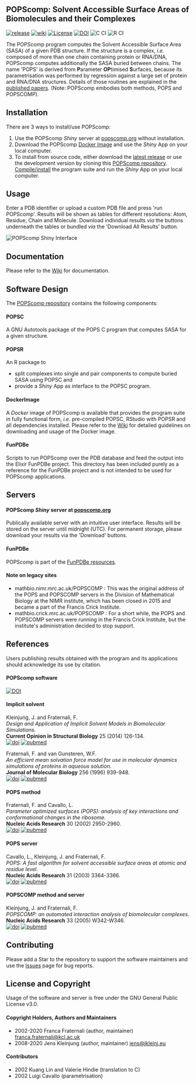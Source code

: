 ## POPScomp: Solvent Accessible Surface Areas of Biomolecules and their Complexes
[![release](https://img.shields.io/badge/release-v3.1.2-green?logo=github)](https://github.com/Fraternalilab/POPScomp/releases)
[![wiki](https://img.shields.io/badge/wiki-orange)](https://github.com/Fraternalilab/POPScomp/wiki)
[![License](https://img.shields.io/badge/license-GPL-blue.svg)](http://www.gnu.org/licenses/gpl-3.0.en.html)
[![DOI](https://zenodo.org/badge/182454886.svg)](https://zenodo.org/badge/latestdoi/182454886)
![C CI](https://github.com/Fraternalilab/POPScomp/workflows/C%20CI/badge.svg) 
![R CI](https://github.com/Fraternalilab/POPScomp/workflows/R%20CI/badge.svg)

The POPScomp program computes the Solvent Accessible Surface Area (SASA)
of a given PDB structure. If the structure is a complex, *i.e.* composed of more than one chain
containing protein or RNA/DNA, POPScomp computes additionally the SASA buried between chains.
The name 'POPS' is derived from **P**arameter **OP**timised **S**urfaces, because its parametrisation
was performed by regression against a large set of protein and RNA/DNA structures.
Details of those routines are explained in the
[published papers](https://github.com/Fraternalilab/POPScomp/#References).
(Note: POPScomp embodies both methods, POPS and POPSCOMP).

## Installation
There are 3 ways to install/use POPScomp:
1. Use the POPScomp *Shiny* server at [popscomp.org](http://popscomp.org:3838) without installation.
2. Download the POPScomp [Docker Image](https://github.com/Fraternalilab/POPScomp/wiki/Docker-Image) and use the *Shiny* App on your local computer.
3. To install from source code, either download the [latest release](https://github.com/Fraternalilab/POPScomp/releases/latest) or use the development version by cloning this [POPScomp repository](https://github.com/Fraternalilab/POPScomp).
[Compile/install](https://github.com/Fraternalilab/POPScomp/wiki/Installation) the program suite and run the *Shiny* App on your local computer.


## Usage
Enter a PDB identifier or upload a custom PDB file and press 'run POPScomp'.
Results will be shown as tables for different resolutions: Atom, Residue, Chain and Molecule.
Download individual results *via* the buttons underneath the tables or bundled *via* the
'Download All Results' button.

![POPScomp Shiny Interface](https://github.com/Fraternalilab/POPScomp/blob/master/POPSR/inst/popsr/png/POPScomp_Shiny.png)


## Documentation
Please refer to the [Wiki](https://github.com/Fraternalilab/POPScomp/wiki) for documentation.


## Software Design
The [POPScomp repository](https://github.com/Fraternalilab/POPScomp)
contains the following components:
#### POPSC
A GNU Autotools package of the POPS C program that computes SASA for a given structure.
  
#### POPSR
An R package to
- split complexes into single and pair components to compute buried SASA using POPSC and 
- provide a *Shiny* App as interface to the POPSC program.

#### DockerImage
A *Docker* image of POPScomp is available that provides the program suite in fully functional form,
*i.e.* pre-compiled POPSC, RStudio with POPSR and all dependencies installed.
Please refer to the [Wiki](https://github.com/Fraternalilab/POPScomp/wiki/Docker-Image)
for detailed guidelines on downloading and usage of the Docker image.

#### FunPDBe
Scripts to run POPScomp over the PDB database and feed the output into the Elixir FunPDBe project.
This directory has been included purely as a reference for the FunPDBe project and is not intended to
be used for POPScomp applications.


## Servers

#### POPScomp *Shiny* server at [popscomp.org](http://popscomp.org:3838)
Publically available server with an intuitive user interface.
Results will be stored on the server until midnight (UTC).
For permanent storage, please download your results via the 'Download' buttons.

#### FunPDBe
POPScomp is part of the [FunPDBe resources](https://www.ebi.ac.uk/pdbe/funpdbe/deposition).

#### Note on legacy sites
* mathbio.nimr.mrc.ac.uk/POPSCOMP : This was the original address of the POPS and POPSCOMP servers in the Division of Mathematical Biology at the NIMR institute, which has been closed in 2015 and became a part of the Francis Crick Institute.
* mathbio.crick.mrc.ac.uk/POPSCOMP : For a short while, the POPS and POPSCOMP servers were running in the Francis Crick Institute, but the institute's administration decided to stop support.


## References
Users publishing results obtained with the program and its applications
should acknowledge its use by citation.

#### POPScomp software
[![DOI](https://zenodo.org/badge/182454886.svg)](https://zenodo.org/badge/latestdoi/182454886)

#### Implicit solvent
Kleinjung, J. and Fraternali, F.<br>
*Design and Application of Implicit Solvent Models in Biomolecular Simulations.*<br>
**Current Opinion in Structural Biology** 25 (2014) 126-134.<br> 
[![doi](https://img.shields.io/badge/doi-10.1016/j.sbi.2014.04.003-blue.svg?style=flat)](https://dx.doi.org/10.1016/j.sbi.2014.04.003)
[![pubmed](https://img.shields.io/badge/pubmed-4045398-blue.svg?style=flat)](https://www.ncbi.nlm.nih.gov/pmc/articles/PMC4045398/)

Fraternali, F. and van Gunsteren, W.F.<br>
*An efficient mean solvation force model for use in molecular dynamics simulations of proteins in aqueous solution.*<br>
**Journal of Molecular Biology** 256 (1996) 939-948.<br>
[![doi](https://img.shields.io/badge/doi-10.1016%2Fj.jmb.2014.03.010-blue.svg?style=flat)](https://dx.doi.org/10.1016%2Fj.sbi.2014.04.003)
[![pubmed](https://img.shields.io/badge/pubmed-24681267-blue.svg?style=flat)](https://www.ncbi.nlm.nih.gov/pmc/articles/PMC4045398/)

#### POPS method
Fraternali, F. and Cavallo, L.<br>
*Parameter optimized surfaces (POPS): analysis of key interactions and conformational changes in the ribosome.*<br>
**Nucleic Acids Research** 30 (2002) 2950-2960.<br>
[![doi](https://img.shields.io/badge/doi-10.1016%2Fj.jmb.2014.03.010-blue.svg?style=flat)](https://dx.doi.org/10.1093%2Fnar%2Fgkf373)
[![pubmed](https://img.shields.io/badge/pubmed-24681267-blue.svg?style=flat)](https://www.ncbi.nlm.nih.gov/pmc/articles/PMC117037/)

#### POPS server
Cavallo, L., Kleinjung, J. and Fraternali, F.<br>
*POPS: A fast algorithm for solvent accessible surface areas at atomic and residue level.*<br>
**Nucleic Acids Research** 31 (2003) 3364-3366.<br>
[![doi](https://img.shields.io/badge/doi-10.1016%2Fj.jmb.2014.03.010-blue.svg?style=flat)](https://dx.doi.org/10.1093%2Fnar%2Fgkg601)
[![pubmed](https://img.shields.io/badge/pubmed-24681267-blue.svg?style=flat)](https://www.ncbi.nlm.nih.gov/pmc/articles/PMC169007/)

#### POPSCOMP method and server
Kleinjung, J. and Fraternali, F.<br>
*POPSCOMP: an automated interaction analysis of biomolecular complexes.*<br>
**Nucleic Acids Research** 33 (2005) W342-W346.<br>
[![doi](https://img.shields.io/badge/doi-10.1016%2Fj.jmb.2014.03.010-blue.svg?style=flat)](https://dx.doi.org/10.1093%2Fnar%2Fgki369)
[![pubmed](https://img.shields.io/badge/pubmed-24681267-blue.svg?style=flat)](https://www.ncbi.nlm.nih.gov/pmc/articles/PMC1160130/)


## Contributing
Please add a Star to the repository to support the software maintainers and use the [Issues](https://github.com/Fraternalilab/POPScomp/issues) page for bug reports.


## License and Copyright
Usage of the software and server is free under the GNU General Public License v3.0.

#### Copyright Holders, Authors and Maintainers 
- 2002-2020 Franca Fraternali (author, maintainer) franca.fraternali@kcl.ac.uk
- 2008-2020 Jens Kleinjung (author, maintainer) jens@jkleinj.eu

#### Contributors
- 2002 Kuang Lin and Valerie Hindie (translation to C)
- 2002 Luigi Cavallo (parametrisation)

